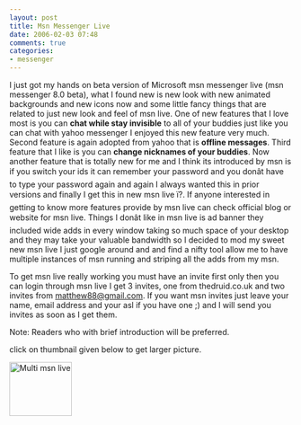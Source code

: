 ```yaml
---
layout: post
title: Msn Messenger Live
date: 2006-02-03 07:48
comments: true
categories:
- messenger
---
```

I just got my hands on beta version of Microsoft msn messenger live (msn messenger 8.0 beta), what I found new is new look with new animated backgrounds and new icons now and some little fancy things that are related to just new look and feel of msn live. One of new  features that I love most is you can <strong>chat while stay invisible</strong> to all of your buddies just like you can chat with yahoo messenger I enjoyed this new feature very much.  Second feature is again adopted from yahoo that is <strong>offline messages</strong>.
Third feature that I like is you can <strong>change nicknames of your buddies</strong>. Now another feature that is totally new for me and I think its introduced by msn is if you switch your ids it can remember your password and you donât have to type your password again and again I always wanted this in prior versions and finally I get this in new msn live ï?. If anyone interested in getting to know more features provide by msn live can check official blog or website for msn live. Things I donât like in msn live is ad banner they included wide adds in every window taking so much space of your desktop and they may take your valuable bandwidth so I decided to mod my sweet new msn live I just google around and and find a nifty tool allow me to have multiple instances of msn running and striping all the adds from my msn.

To get msn live really working you must have an invite first only then you can login through msn live I get 3 invites, one from thedruid.co.uk and two invites from matthew88@gmail.com. If you want msn invites just leave your name, email address and your asl if you have one ;) and I will send you invites as soon as I get them.

Note: Readers who with brief introduction will be preferred.

click on thumbnail given below to get larger picture.

<a title="Multi msn live " href="http://najam.files.wordpress.com/2006/02/Capture2-3-2006-12.49.15%20PM.jpg"><img width="111" height="96" alt="Multi msn live " src="http://najam.files.wordpress.com/2006/02/Capture2-3-2006-12.49.15%20PM.thumbnail.jpg" /></a>
